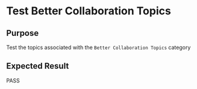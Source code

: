Test Better Collaboration Topics
================================

Purpose
-------
Test the topics associated with the `Better Collaboration Topics` category

Expected Result
---------------
PASS


<!---
BSSw Metadata
Publish: preview
Categories: Collaboration
Topics: Projects and organizations, Strategies for more effective teams, Funding sources and programs, Software publishing and citation, Licensing, Discussion and question sites, Conferences and workshops
Tags: training
Level: 2
Prerequisites: defaults
Aggregate: subresource
RSS Update: 2019-04-19
--->
